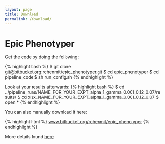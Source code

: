 ```yaml
---
layout: page
title: Download
permalink: /download/
---
```


# Epic Phenotyper


Get the code by doing the following:

{% highlight bash %}
 $ git clone git@bitbucket.org:rchenmit/epic_phenotyper.git
 $ cd epic_phenotyper
 $ cd pipeline_code
 $ sh run_config.sh
{% endhighlight %}

Look at your results afterwards:
{% highlight bash %}
 $ cd ../pipeline_runs/NAME_FOR_YOUR_EXPT_alpha_1_gamma_0.001_0.12_0.07/results/
 $ cd xlsx_NAME_FOR_YOUR_EXPT_alpha_1_gamma_0.001_0.12_0.07
 $ open * 
{% endhighlight %}



You can also manually download it here:

{% highlight html %}
 www.bitbucket.org/rchenmit/epic_phenotyper
{% endhighlight %}


More details found [here](/About/)